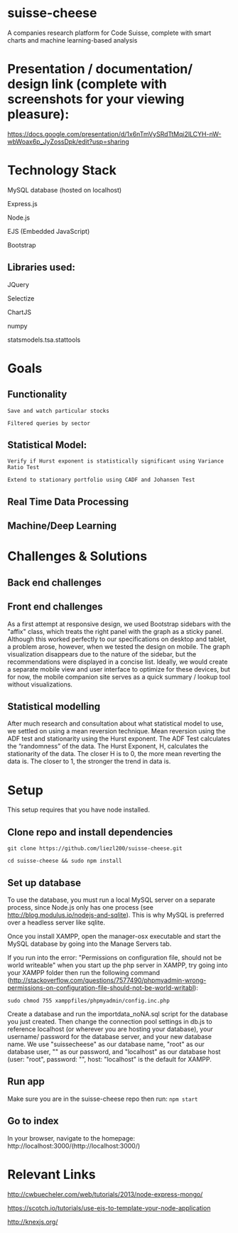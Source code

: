 # suisse-cheese
A companies research platform for Code Suisse, complete with smart charts and machine learning-based analysis

# Presentation / documentation/ design link (complete with screenshots for your viewing pleasure):

https://docs.google.com/presentation/d/1x6nTmVySRdTtMqi2lLCYH-nW-wbWoax6p_JyZossDpk/edit?usp=sharing

# Technology Stack
MySQL database (hosted on localhost)

Express.js

Node.js

EJS (Embedded JavaScript)

Bootstrap

## Libraries used:
JQuery

Selectize

ChartJS

numpy

statsmodels.tsa.stattools

# Goals
## Functionality

	Save and watch particular stocks

	Filtered queries by sector

## Statistical Model:
	Verify if Hurst exponent is statistically significant using Variance Ratio Test

	Extend to stationary portfolio using CADF and Johansen Test
## Real Time Data Processing
## Machine/Deep Learning



# Challenges & Solutions

## Back end challenges


## Front end challenges
As a first attempt at responsive design, we used Bootstrap sidebars with the "affix" class, which treats the right panel with the graph as a sticky panel. Although this worked perfectly to our specifications on desktop and tablet, a problem arose, however, when we tested the design on mobile. The graph visualization disappears due to the nature of the sidebar, but the recommendations were displayed in a concise list. Ideally, we would create a separate mobile view and user interface to optimize for these devices, but for now, the mobile companion site serves as a quick summary / lookup tool without visualizations.

## Statistical modelling
After much research and consultation about what statistical model to use, we settled on using a mean reversion technique. Mean reversion using the ADF test and stationarity using the Hurst exponent. The ADF Test calculates the “randomness” of the data. The Hurst Exponent, H, calculates the stationarity of the data. The closer H is to 0, the more mean reverting the data is. The closer to 1, the stronger the trend in data is.

# Setup
This setup requires that you have node installed.

## Clone repo and install dependencies
```git clone https://github.com/liezl200/suisse-cheese.git```

```cd suisse-cheese && sudo npm install```

## Set up database
To use the database, you must run a local MySQL server on a separate process, since Node.js only has one process (see http://blog.modulus.io/nodejs-and-sqlite). This is why MySQL is preferred over a headless server like sqlite.

Once you install XAMPP, open the manager-osx executable and start the MySQL database by going into the Manage Servers tab.

If you run into the error: "Permissions on configuration file, should not be world writeable" when you start up the php server in XAMPP, try going into your XAMPP folder then run the following command (http://stackoverflow.com/questions/7577490/phpmyadmin-wrong-permissions-on-configuration-file-should-not-be-world-writabl):

```sudo chmod 755 xamppfiles/phpmyadmin/config.inc.php```

Create a database and run the importdata_noNA.sql script for the database you just created. Then change the connection pool settings in db.js to reference localhost (or wherever you are hosting your database), your username/ password for the database server, and your new database name. We use "suissecheese" as our database name, "root" as our database user, "" as our password, and "localhost" as our database host (user: "root", password: "", host: "localhost" is the default for XAMPP.

## Run app
Make sure you are in the suisse-cheese repo then run: ```npm start```

## Go to index
In your browser, navigate to the homepage: http://localhost:3000/(http://localhost:3000/)


# Relevant Links
http://cwbuecheler.com/web/tutorials/2013/node-express-mongo/

https://scotch.io/tutorials/use-ejs-to-template-your-node-application

http://knexjs.org/

